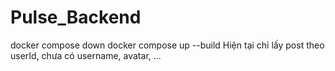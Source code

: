 # Pulse_Backend
docker compose down
docker compose up --build
Hiện tại chỉ lấy post theo userId, chưa có username, avatar, ...
